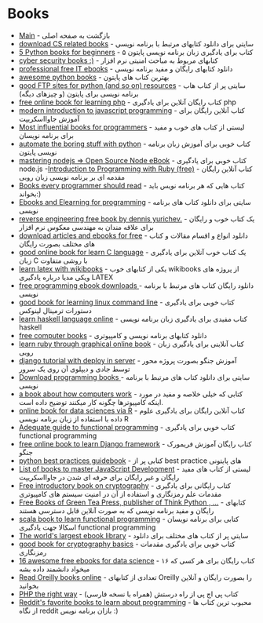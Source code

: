 # Books 

- [Main](./README.md) - بازگشت به صفحه اصلی 
- [download CS related books](http://www.allitebooks.com) - سایتی برای دانلود کتابهای مرتبط با برنامه نویسی
- [5 Python books for beginners](http://www.codepancake.com/5-python-books-for-beginners) -  ۵ کتاب برای یادگیری زبان برنامه نویسی پایتون
- [cyber security books :)](https://github.com/JpGallegos/CySecBooks) - کتابهای مربوط به مباحث امنیتی نرم افزار
- [professional free IT ebooks](http://www.free-it-ebook.com) - دانلود کتابهای رایگان و مفید برنامه نویسی
- [awesome python books](http://github.com/Junnplus/awesome-python-books) - بهترین کتاب های پایتون
- [good FTP sites for python (and so on) resources](http://t2mh.com/?dir=python) - سایتی پر از کتاب هاب برنامه نویسی برای پایتون (و چیزهای دیگه)
- [free online book for learning php](http://phptherightway.com) - کتاب رایگان آنلاین برای یادگیری php
- [modern introduction to javascript programming](http://eloquentjavascript.net) - کتاب آنلاین رایگان برای آموزش جاوااسکریپت
- [Most influential books for programmers](https://github.com/chhantyal/influential-cs-books) - لیستی از کتاب های خوب و مفید برای برنامه نویسان 
- [automate the boring stuff with python](http://automatetheboringstuff.com) - کتاب خوبی برای آموزش زبان برنامه نویسی پایتون
- [mastering nodejs => Open Source Node eBook](http://visionmedia.github.io/masteringnode) - کتاب خوبی برای یادگیری node.js
-[Introduction to Programming with Ruby (free)](http://launchschool.com/books/ruby) - کتاب آنلاین رایگان مقدمه ای بر برنامه نویسی زبان روبی
- [Books every programmer should read](http://Stackoverflow.com/questions/1711/what-is-the-single-most-influential-book-every-programmer-should-read) - کتاب هایی که هر برنامه نویس باید بخواند:)
- [Ebooks and Elearning for programming](http://scanlibs.com) - سایتی برای دانلود کتاب های برنامه نویسی
- [reverse engineering free book by dennis yurichev.](http://beginners.re) - یک کتاب خوب و رایگان برای علاقه مندان به مهندسی معکوس نرم افزار
- [download articles and ebooks for free](http://libgen.io) - دانلود انواع و اقسام مقالات و کتاب های مختلف بصورت رایگان
- [good online book for learn C language](http://buildyourownlisp.com) - یک کتاب خوب آنلاین برای یادگیری زبان C با روشی متفاوت
- [learn latex with wikibooks](http://en.wikibooks.org/wiki/LaTeX) - یکی از کتابهای خوب wikibooks از پروژه های ویکی مدیا درباره یادگیری LATEX
- [free programming ebook downloads ](http://smtebooks.com) - دانلود رایگان کتاب های مرتبط با برنامه نویسی
- [good book for learning linux command line](http://linuxcommand.org/tlcl.php) - کتاب خوبی برای یادگیری دستورات ترمینال لینوکس
- [learn haskell language online](http://learnyouahaskell.com) - کتاب مفیدی برای یادگیری زبان برنامه نویسی haskell
- [free computer books](http://onlineprogrammingbooks.com) - دانلود کتابهای برنامه نویسی و کامپیوتری
- [learn ruby through graphical online book](http://poignant.guide) - کتاب آنلاینی برای یادگیری زبان روبی
- [django tutorial with deploy in server](http://aparat.com/v/lrJ8w) - آموزش جنگو بصورت پروژه محور توسط جادی و دیپلوی آن روی یک سرور
- [Download programming books ](http://it-ebooks.info) - سایتی برای دانلود کتاب های مرتبط با برنامه نویسی
- [a book about how computers work](http://fastchip.net/howcomputerswork/p1.html) - کتابی که خیلی خلاصه و مفید در مورد اینکه کامپیوترها چگونه کار میکنند توضیح داده است.
- [online book for data sciences via R](http://ismayc.github.io/moderndiver-book) - کتاب آنلاین رایگان برای یادگیری علوم داده با استفاده از زبان برنامه نویسی R
- [Adequate guide to functional programming](http://drboolean.gitbooks.io/mostly-adequate-guide) - کتاب خوبی برای یادگیری functional programming
- [free online book to learn Django framework](http://djangobook.com) - کتاب رایگان آموزش فریمورک جنگو
- [python best practices guidebook](http://docs.python-guide.org) - کتابی پر از best practice های پایتونی
- [List of books to master JavaScript Development](http://github.com/javascript-society/javascript-path) - لیستی از کتاب های مفید رایگان و غیر رایگان برای حرفه ای شدن در جاوااسکریپت
- [Free introductory book on cryptography](http://crypto101.io) - کتاب رایگانی برای یادگیری مقدمات علم رمزنگاری و استفاده از آن در امنیت سیستم های کامپیوتری
- [Free Books of Green Tea Press, publisher of Think Python , ...](http://greenteapress.com) - کتابهای رایگان و مفید برنامه نویسی که به صورت آنلاین قابل دسترسی هستند
- [scala book to learn functional programming](http://leanpub.com/fpmortals/read) - کتابی برای برنامه نویسان اسکالا جهت یادگیری functional programming
- [The world's largest ebook library](http://bookzz.org) - سایتی پر از کتاب های مختلف برای دانلود
- [good book for cryptography basics](http://toc.cryptobook.us) - کتاب خوبی برای یادگیری مقدمات رمزنگاری
- [16 awesome free ebooks for data science](http://jadi.net/2015/07/how-to-become-a-data-scientist) - ۱۶ کتاب رایگان برای هر کسی که میخواد دانشمند داده بشه
- [Read Oreilly books online](http://chimera.labs.oreilly.com) - تعدادی از کتابهای Oreilly را بصورت رایگان و آنلاین بخوانید
- [PHP the right way](http://novid.github.io/php-the-right-way) -  کتاب پی اچ پی از راه درستش (همراه با نسخه فارسی)
- [Reddit's favorite books to learn about programming](http://redditfavorites.com/books/programming) - محبوب ترین کتاب ها از نگاه reddit بازان برنامه نویس :)
